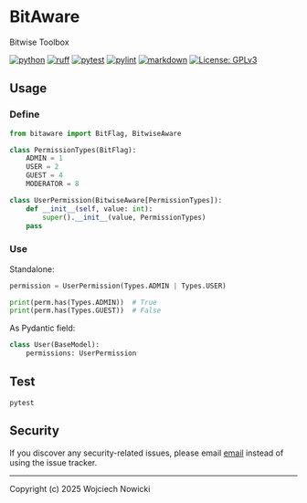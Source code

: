 # BitAware

Bitwise Toolbox

[![python](https://img.shields.io/badge/Python-3.10-3776AB.svg?style=flat&logo=python&logoColor=white)](https://www.python.org)
[![ruff](https://github.com/wnowicki/bitaware/workflows/Ruff/badge.svg)](https://github.com/wnowicki/bitaware/actions?query=branch%3Amain)
[![pytest](https://github.com/wnowicki/bitaware/workflows/Pytest/badge.svg)](https://github.com/wnowicki/bitaware/actions?query=branch%3Amain)
[![pylint](https://github.com/wnowicki/bitaware/workflows/Pylint/badge.svg)](https://github.com/wnowicki/bitaware/actions?query=branch%3Amain)
[![markdown](https://github.com/wnowicki/bitaware/workflows/Markdown%20Lint/badge.svg)](https://github.com/wnowicki/bitaware/actions?query=branch%3Amain)
[![License: GPLv3](https://img.shields.io/badge/License-MIT-blue.svg)](https://license.md/licenses/mit-license/)

## Usage

### Define

```python
from bitaware import BitFlag, BitwiseAware

class PermissionTypes(BitFlag):
    ADMIN = 1
    USER = 2
    GUEST = 4
    MODERATOR = 8

class UserPermission(BitwiseAware[PermissionTypes]):
    def __init__(self, value: int):
        super().__init__(value, PermissionTypes)
    pass
```

### Use

Standalone:

```python
permission = UserPermission(Types.ADMIN | Types.USER)

print(perm.has(Types.ADMIN))  # True
print(perm.has(Types.GUEST))  # False
```

As Pydantic field:

```python
class User(BaseModel):
    permissions: UserPermission
```

## Test

```shell
pytest
```

## Security

If you discover any security-related issues, please email [email](mailto:wnowicki@me.com) instead of using the issue tracker.

---
Copyright (c) 2025 Wojciech Nowicki
